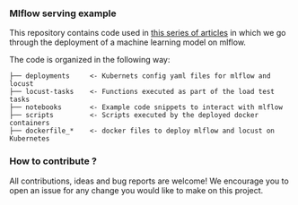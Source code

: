 ### Mlflow serving example

This repository contains code used in [this series of articles](https://medium.com/artefact-engineering-and-data-science/serving-ml-models-at-scale-using-mlflow-on-kubernetes-bf27258775e7)
 in which we go through the deployment of a machine learning model on mlflow.


The code is organized in the following way:
```
├── deployments     <- Kubernets config yaml files for mlflow and locust 
├── locust-tasks    <- Functions executed as part of the load test tasks
├── notebooks       <- Example code snippets to interact with mlflow
├── scripts         <- Scripts executed by the deployed docker containers 
├── dockerfile_*    <- docker files to deploy mlflow and locust on Kubernetes 
```
### How to contribute ?
All contributions, ideas and bug reports are welcome! We encourage you to open an issue for any change you would like to make on this project.

